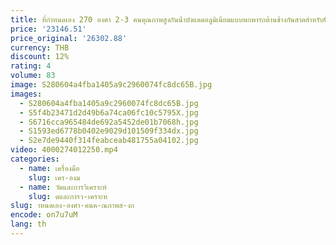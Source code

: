 ```yaml
---
title: ที่กําหนดเอง 270 องศา 2-3 คนคุณภาพสูงกันน้ําบังแดดอลูมิเนียมแบบพกพารถด้านข้างกันสาดสําหรับCampingและOverland
price: '23146.51'
price_original: '26302.88'
currency: THB
discount: 12%
rating: 4
volume: 83
image: S280604a4fba1405a9c2960074fc8dc65B.jpg
images:
  - S280604a4fba1405a9c2960074fc8dc65B.jpg
  - S5f4b23471d2d49b6a74ca06fc10c5795X.jpg
  - S6716cca965484de692a5452de01b7068h.jpg
  - S1593ed6778b0402e9029d101509f334dx.jpg
  - S2e7de9440f314feabceab481755a04102.jpg
video: 4000274012250.mp4
categories:
  - name: เครื่องมือ
    slug: เคร-องม
  - name: วัดและการวิเคราะห์
    slug: ดและการว-เคราะห
slug: าหนดเอง-องศา-คนค-ณภาพส-งก
encode: on7u7uM
lang: th
---
```

  